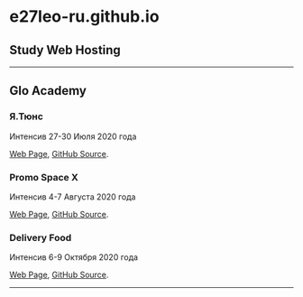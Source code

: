 # e27leo-ru.github.io
## Study Web Hosting

---

## Glo Academy

### Я.Тюнс

Интенсив 27-30 Июля 2020 года

[Web Page](https://e27leo-ru.github.io/YaTunes/index.html),
[GitHub Source](https://github.com/e27leo-ru/e27leo-ru.github.io/tree/master/YaTunes).

### Promo Space X

Интенсив 4-7 Августа 2020 года

[Web Page](https://e27leo-ru.github.io/promo.spacex/index.html),
[GitHub Source](https://github.com/e27leo-ru/e27leo-ru.github.io/tree/master/promo.spacex).

### Delivery Food

Интенсив 6-9 Октября 2020 года

[Web Page](https://e27leo-ru.github.io/delivery-food/index.html),
[GitHub Source](https://github.com/e27leo-ru/e27leo-ru.github.io/tree/master/delivery-food).

---

